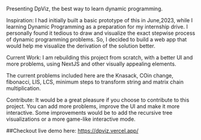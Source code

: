 Presenting DpViz, the best way to learn dynamic programming.

Inspiration:
I had initially built a basic prototype of this in June,2023, while I learning Dynamic Programming as a preparation for my internship drive. I personally found it tedious to draw and visualize the exact stepwise process of dynamic programming problems. So, I decided to build a web app that would help me visualize the derivation of the solution better.

Current Work:
I am rebuilding this project from scratch, with a better UI and more problems, using NextJS and other visually appealing elements.

The current problems included here are the Knasack, COin change, fibonacci, LIS, LCS, minimum steps to transform string and matrix chain multiplication.


Contribute:
It would be a great pleasure if you choose to contribute to this project. You can add more problems, improve the UI and make it more interactive. Some improvements would be to add the recursive tree visualizations or a more game-like interactive mode.


##Checkout live demo here: https://dpviz.vercel.app/